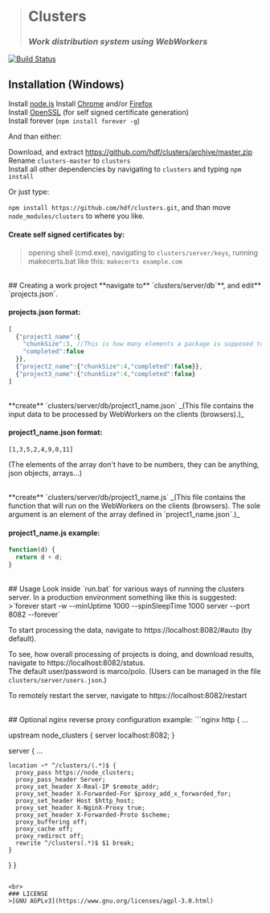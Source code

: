 <!-- View in: https://stackedit.io/editor -->
># **Clusters**
>### _Work distribution system using WebWorkers_

[![Build Status](https://travis-ci.org/hdf/clusters.svg)](https://travis-ci.org/hdf/clusters)
<br>
## Installation (Windows)
Install [node.js](https://nodejs.org/en/)
Install [Chrome](https://www.google.com/chrome/browser/desktop/) and/or [Firefox](https://www.mozilla.org/en-US/firefox/all/)  
Install [OpenSSL](http://slproweb.com/products/Win32OpenSSL.html) (for self signed certificate generation)  
Install forever (`npm install forever -g`)  

And than either:

Download, and extract https://github.com/hdf/clusters/archive/master.zip  
Rename `clusters-master` to `clusters`  
Install all other dependencies by navigating to `clusters` and typing `npm install`  

Or just type:

`npm install https://github.com/hdf/clusters.git`, and than move `node_modules/clusters` to where you like.  

#### Create self signed certificates by:
>opening shell (cmd.exe),
>navigating to `clusters/server/keys`,
>running makecerts.bat like this: `makecerts example.com`

<br>
## Creating a work project
**navigate to** `clusters/server/db`**, and edit** `projects.json`.

#### **projects.json format**:
```javascript
[
  {"project1_name":{
    "chunkSize":3, //This is how many elements a package is supposed to have
    "completed":false
  }},
  {"project2_name":{"chunkSize":4,"completed":false}},
  {"project3_name":{"chunkSize":4,"completed":false}
]
```

<br>
**create** `clusters/server/db/project1_name.json`  
_(This file contains the input data to be processed by WebWorkers on the clients (browsers).)_

#### **project1_name.json format**:
`[1,3,5,2,4,9,0,11]`

(The elements of the array don't have to be numbers, they can be anything, json objects, arrays...)

<br>
**create** `clusters/server/db/project1_name.js`  
_(This file contains the function that will run on the WebWorkers on the clients (browsers). The sole argument is an element of the array defined in `project1_name.json`.)_

#### **project1_name.js example**:
```javascript
function(d) {
  return d + d;
}
```

<br>
## Usage
Look inside `run.bat` for various ways of running the clusters server. In a production environment something like this is suggested:
>`forever start -w --minUptime 1000 --spinSleepTime 1000 server --port 8082 --forever`

To start processing the data, navigate to https://localhost:8082/#auto (by default).

To see, how overall processing of projects is doing, and download results, navigate to https://localhost:8082/status.  
The default user/password is marco/polo. (Users can be managed in the file `clusters/server/users.json`.)

To remotely restart the server, navigate to https://localhost:8082/restart

<br>
## Optional nginx reverse proxy configuration example:
```nginx
http {
  ...

  upstream node_clusters {
    server localhost:8082;
  }

  server {
    ...

    location ~* ^/clusters/(.*)$ {
      proxy_pass https://node_clusters;
      proxy_pass_header Server;
      proxy_set_header X-Real-IP $remote_addr;
      proxy_set_header X-Forwarded-For $proxy_add_x_forwarded_for;
      proxy_set_header Host $http_host;
      proxy_set_header X-NginX-Proxy true;
      proxy_set_header X-Forwarded-Proto $scheme;
      proxy_buffering off;
      proxy_cache off;
      proxy_redirect off;
      rewrite ^/clusters(.*)$ $1 break;
    }
  }
}
```

<br>
### LICENSE
>[GNU AGPLv3](https://www.gnu.org/licenses/agpl-3.0.html)
